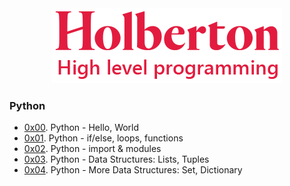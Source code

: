 <div align=center>  
    <img  
    style="text-align:center"  
    src="https://raw.githubusercontent.com/coding-max/hbtn_config/main/assets/head_high-level.png"  
    alt="Holberton School"/>  
</div>

### Python

- [0x00](https://github.com/coding-max/holbertonschool-higher_level_programming/tree/main/0x00-python-hello_world). Python - Hello, World  
- [0x01](https://github.com/coding-max/holbertonschool-higher_level_programming/tree/main/0x01-python-if_else_loops_functions). Python - if/else, loops, functions  
- [0x02](https://github.com/coding-max/holbertonschool-higher_level_programming/tree/main/0x02-python-import_modules). Python - import & modules  
- [0x03](https://github.com/coding-max/holbertonschool-higher_level_programming/tree/main/0x03-python-data_structures). Python - Data Structures: Lists, Tuples  
- [0x04](https://github.com/coding-max/holbertonschool-higher_level_programming/tree/main/0x04-python-more_data_structures). Python - More Data Structures: Set, Dictionary  
